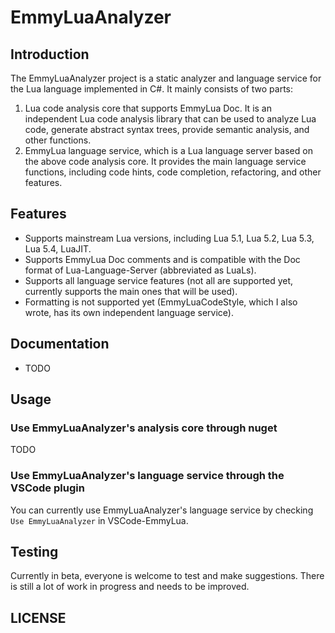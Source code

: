 # EmmyLuaAnalyzer

## Introduction

The EmmyLuaAnalyzer project is a static analyzer and language service for the Lua language implemented in C#. It mainly consists of two parts:
1. Lua code analysis core that supports EmmyLua Doc. It is an independent Lua code analysis library that can be used to analyze Lua code, generate abstract syntax trees, provide semantic analysis, and other functions.
2. EmmyLua language service, which is a Lua language server based on the above code analysis core. It provides the main language service functions, including code hints, code completion, refactoring, and other features.

## Features

- Supports mainstream Lua versions, including Lua 5.1, Lua 5.2, Lua 5.3, Lua 5.4, LuaJIT.
- Supports EmmyLua Doc comments and is compatible with the Doc format of Lua-Language-Server (abbreviated as LuaLs).
- Supports all language service features (not all are supported yet, currently supports the main ones that will be used).
- Formatting is not supported yet (EmmyLuaCodeStyle, which I also wrote, has its own independent language service).

## Documentation

- TODO

## Usage

### Use EmmyLuaAnalyzer's analysis core through nuget
TODO

### Use EmmyLuaAnalyzer's language service through the VSCode plugin
You can currently use EmmyLuaAnalyzer's language service by checking `Use EmmyLuaAnalyzer` in VSCode-EmmyLua.

## Testing

Currently in beta, everyone is welcome to test and make suggestions. There is still a lot of work in progress and needs to be improved.

## LICENSE